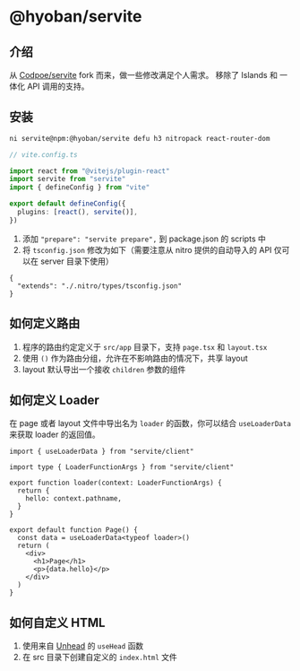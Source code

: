 # @hyoban/servite

## 介绍

从 [Codpoe/servite](https://github.com/codpoe/servite) fork 而来，做一些修改满足个人需求。
移除了 Islands 和 一体化 API 调用的支持。

## 安装

```bash
ni servite@npm:@hyoban/servite defu h3 nitropack react-router-dom
```

```ts
// vite.config.ts

import react from "@vitejs/plugin-react"
import servite from "servite"
import { defineConfig } from "vite"

export default defineConfig({
  plugins: [react(), servite()],
})
```

1. 添加 `"prepare": "servite prepare",` 到 package.json 的 scripts 中
1. 将 `tsconfig.json` 修改为如下（需要注意从 nitro 提供的自动导入的 API 仅可以在 server 目录下使用）

```jsonc
{
  "extends": "./.nitro/types/tsconfig.json"
}
```

## 如何定义路由

1. 程序的路由约定定义于 `src/app` 目录下，支持 `page.tsx` 和 `layout.tsx`
1. 使用 `()` 作为路由分组，允许在不影响路由的情况下，共享 layout
1. layout 默认导出一个接收 `children` 参数的组件

## 如何定义 Loader

在 page 或者 layout 文件中导出名为 `loader` 的函数，你可以结合 `useLoaderData` 来获取 loader 的返回值。

```tsx
import { useLoaderData } from "servite/client"

import type { LoaderFunctionArgs } from "servite/client"

export function loader(context: LoaderFunctionArgs) {
  return {
    hello: context.pathname,
  }
}

export default function Page() {
  const data = useLoaderData<typeof loader>()
  return (
    <div>
      <h1>Page</h1>
      <p>{data.hello}</p>
    </div>
  )
}
```

## 如何自定义 HTML

1. 使用来自 [Unhead](https://unhead.unjs.io/) 的 `useHead` 函数
1. 在 src 目录下创建自定义的 `index.html` 文件
